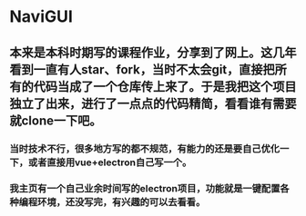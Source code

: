 # NaviGUI
## 本来是本科时期写的课程作业，分享到了网上。这几年看到一直有人star、fork，当时不太会git，直接把所有的代码当成了一个仓库传上来了。于是我把这个项目独立了出来，进行了一点点的代码精简，看看谁有需要就clone一下吧。
### 当时技术不行，很多地方写的都不规范，有能力的还是要自己优化一下，或者直接用vue+electron自己写一个。
### 我主页有一个自己业余时间写的electron项目，功能就是一键配置各种编程环境，还没写完，有兴趣的可以去看看。
